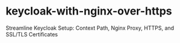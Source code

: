 # keycloak-with-nginx-over-https
Streamline Keycloak Setup: Context Path, Nginx Proxy, HTTPS, and SSL/TLS Certificates
